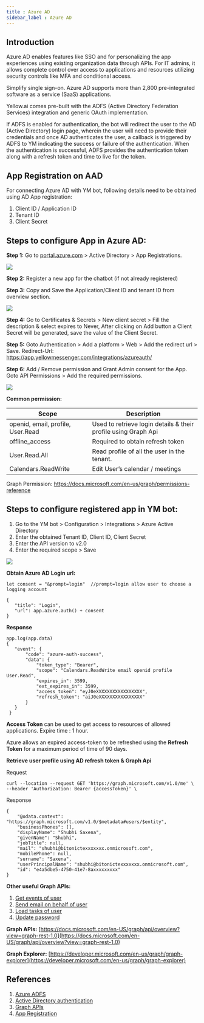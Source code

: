 ```yaml
---
title : Azure AD
sidebar_label : Azure AD
---
```

## Introduction
Azure AD enables features like SSO and for personalizing the app experiences using existing organization data through APIs. For IT admins, it allows complete control over access to applications and resources utilizing security controls like MFA and conditional access.

Simplify single sign-on. Azure AD supports more than 2,800 pre-integrated software as a service (SaaS) applications.

Yellow.ai comes pre-built with the ADFS (Active Directory Federation Services) integration and generic OAuth implementation.

If ADFS is enabled for authentication, the bot will redirect the user to the AD (Active Directory) login page, wherein the user will need to provide their credentials and once AD authenticates the user, a callback is triggered by ADFS to YM indicating the success or failure of the authentication. When the authentication is successful, ADFS provides the authentication token along with a refresh token and time to live for the token.



## App Registration on AAD

For connecting Azure AD with YM bot, following details need to be obtained using AD App registration:

1. Client ID / Application ID
2. Tenant ID
3. Client Secret


## Steps to configure App in Azure AD:

**Step 1:** Go to [portal.azure.com](https://portal.azure.com/) > Active Directory > App Registrations.

![](https://paper-attachments.dropbox.com/s_DFCB7E05F047CA7FA3CB9A713F6B533B7C793BE35DB3541E48AEDA22175EEBBB_1613053809080_image.png)


**Step 2:** Register a new app for the chatbot (if not already registered)

**Step 3:** Copy and Save the Application/Client ID and tenant ID from overview section.


![](https://lh6.googleusercontent.com/TG1sKk4JqfF-GB_PP5cjIiC9q9AGTRE5ml06XPtLPC_r3aPwrYkM-gcoRGLl7ZUCN2_P5AD_YRcduzYnKnfbE2B4QLKtZ13f22tFjmBktPWPd9pS9CPoA2NXjKbFyd1AIbRplOr6)


**Step 4:** Go to Certificates & Secrets > New client secret > Fill the description & select expires to Never, After clicking on Add button a Client Secret will be generated, save the value of the Client Secret.

**Step 5:** Goto Authentication > Add a platform > Web > Add the redirect url > Save.
Redirect-Url: https://app.yellowmessenger.com/integrations/azureauth/

**Step 6:** Add / Remove permission and Grant Admin consent for the App.
Goto API Permissions > Add the required permissions.

![](https://lh6.googleusercontent.com/z37T-8_2hO-v88FOY15bYZs3ZhNy7HK2hX3mR_uKF6Qh1L77cnBuHBc2IPXZX_Qm-glHTF5mBPkQnWNVa2eo3t6MmkDGhQWrpg-jDZdVWr3So_JH7QKeS9milnNcDW7YWTDj1dhP)


**Common permission:**

| Scope                             | Description                                                    |
| --------------------------------- | -------------------------------------------------------------- |
| openid, email, profile, User.Read | Used to retrieve login details & their profile using Graph Api |
| offline_access                    | Required to obtain refresh token                               |
| User.Read.All                     | Read profile of all the user in the tenant.                    |
| Calendars.ReadWrite               | Edit User’s calendar / meetings                                |

Graph Permission: https://docs.microsoft.com/en-us/graph/permissions-reference


## Steps to configure registered app in YM bot:
1. Go to the YM bot > Configuration > Integrations > Azure Active Directory
2. Enter the obtained Tenant ID, Client ID, Client Secret
3. Enter the API version to v2.0
4. Enter the required scope > Save


![](https://paper-attachments.dropbox.com/s_DFCB7E05F047CA7FA3CB9A713F6B533B7C793BE35DB3541E48AEDA22175EEBBB_1613055445398_image.png)


**Obtain Azure AD** **Login url:**

    let consent = "&prompt=login"  //prompt=login allow user to choose a logging account

    {
       "title": "Login",
       "url": app.azure.auth() + consent                     
    }

**Response**

    app.log(app.data)
    {
       "event": {
           "code": "azure-auth-success",
           "data": {
               "token_type": "Bearer",
               "scope": "Calendars.ReadWrite email openid profile User.Read",
               "expires_in": 3599,
               "ext_expires_in": 3599,
               "access_token": "eyJ0eXXXXXXXXXXXXXXXXX",
               "refresh_token": "aiJ0eXXXXXXXXXXXXXXXX"
           }
       }
     }

**Access Token** can be used to get access to resources of allowed applications.
Expire time : 1 hour.

Azure allows an expired access-token to be refreshed using the **Refresh Token** for a maximum period of time of 90 days.

**Retrieve user profile using AD refresh token & Graph Api**

Request

    curl --location --request GET 'https://graph.microsoft.com/v1.0/me' \
    --header 'Authorization: Bearer {accessToken}' \

Response

    {
        "@odata.context": "https://graph.microsoft.com/v1.0/$metadata#users/$entity",
        "businessPhones": [],
        "displayName": "Shubhi Saxena",
        "givenName": "Shubhi",
        "jobTitle": null,
        "mail": "shubhi@bitonictexxxxxxx.onmicrosoft.com",
        "mobilePhone": null,
        "surname": "Saxena",
        "userPrincipalName": "shubhi@bitonictexxxxxxx.onmicrosoft.com",
        "id": "e4a5dbe5-4750-41e7-8axxxxxxxxx"
    }

**Other useful Graph APIs:**

1. [Get events of user](https://docs.microsoft.com/en-us/graph/api/user-list-events?view=graph-rest-1.0&tabs=http)
2. [Send email on behalf of user](https://docs.microsoft.com/en-us/graph/api/user-sendmail?view=graph-rest-1.0&tabs=http)
3. [Load tasks of user](https://docs.microsoft.com/en-us/graph/api/planneruser-list-tasks?view=graph-rest-1.0&tabs=http)
4. [Update password](https://docs.microsoft.com/en-us/graph/api/resources/passwordprofile?view=graph-rest-1.0)

**Graph APIs:**
 [https://docs.microsoft.com/en-US/graph/api/overview?view=graph-rest-1.0](https://docs.microsoft.com/en-US/graph/api/overview?view=graph-rest-1.0)

**Graph Explorer:** [https://developer.microsoft.com/en-us/graph/graph-explorer](https://developer.microsoft.com/en-us/graph/graph-explorer)


## References
1. [Azure ADFS](https://docs.microsoft.com/en-us/windows-server/identity/ad-fs/overview/whats-new-active-directory-federation-services-windows-server)
2. [Active Directory authentication](https://docs.microsoft.com/en-us/microsoftteams/platform/tabs/how-to/authentication/auth-flow-tab)
3. [Graph APIs](https://docs.microsoft.com/en-US/graph/api/overview?view=graph-rest-1.0)
4. [App Registration](https://docs.microsoft.com/en-us/azure/active-directory/develop/quickstart-register-app)
